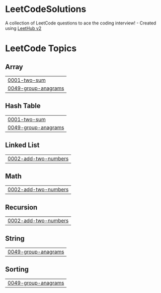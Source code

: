 # LeetCodeSolutions
A collection of LeetCode questions to ace the coding interview! - Created using [LeetHub v2](https://github.com/arunbhardwaj/LeetHub-2.0)

<!---LeetCode Topics Start-->
# LeetCode Topics
## Array
|  |
| ------- |
| [0001-two-sum](https://github.com/Bhhvshh/LeetCodeSolutions/tree/master/0001-two-sum) |
| [0049-group-anagrams](https://github.com/Bhhvshh/LeetCodeSolutions/tree/master/0049-group-anagrams) |
## Hash Table
|  |
| ------- |
| [0001-two-sum](https://github.com/Bhhvshh/LeetCodeSolutions/tree/master/0001-two-sum) |
| [0049-group-anagrams](https://github.com/Bhhvshh/LeetCodeSolutions/tree/master/0049-group-anagrams) |
## Linked List
|  |
| ------- |
| [0002-add-two-numbers](https://github.com/Bhhvshh/LeetCodeSolutions/tree/master/0002-add-two-numbers) |
## Math
|  |
| ------- |
| [0002-add-two-numbers](https://github.com/Bhhvshh/LeetCodeSolutions/tree/master/0002-add-two-numbers) |
## Recursion
|  |
| ------- |
| [0002-add-two-numbers](https://github.com/Bhhvshh/LeetCodeSolutions/tree/master/0002-add-two-numbers) |
## String
|  |
| ------- |
| [0049-group-anagrams](https://github.com/Bhhvshh/LeetCodeSolutions/tree/master/0049-group-anagrams) |
## Sorting
|  |
| ------- |
| [0049-group-anagrams](https://github.com/Bhhvshh/LeetCodeSolutions/tree/master/0049-group-anagrams) |
<!---LeetCode Topics End-->